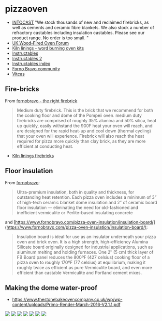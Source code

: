 # pizzaoven

* [INTOCAST](http://www.intocast.co.uk/pizza-and-wood-burning-ovens) "We stock thousands of new and reclaimed firebricks, as well as cements and ceramic fibre blankets. We also stock a number of refractory castables including insulation castables.  Please see our product range. No order is too small. "
* [UK Wood-Fired Oven Forum](http://ukwoodfiredovenforum.proboards.com)
* [Kiln linings - word burning oven kits ](http://kilnlinings.co.uk/wood-burning-oven-kits)
* [Instructables](http://www.instructables.com/id/Wood-Fired-Clay-Pizza-Oven/?ALLSTEPS)
* [Instructables 2](http://www.instructables.com/id/Wood-Fired-Brick-Pizza-Oven-Build/?ALLSTEPS)
* [Instructables index](http://www.instructables.com/howto/pizza+oven/)
* [Forno Bravo community](http://www.fornobravo.com/community/)
* [Vitcas](http://shop.vitcas.com/wood-fired-ovens-13-c.asp?gclid=CjwKEAjw8bO3BRDp0bP_vL-7_lASJACL_d6wbtamUtjwQuEWVlBePiHBUM4MF_emAF4gc5Wr5-PMqxoC56Xw_wcB)

## Fire-bricks

From [fornobravo - the right firebrick](https://www.fornobravo.com/pompeii-oven/brick-primer/) 

> Medium duty firebrick. This is the brick that we recommend for both the cooking floor and dome of the Pompeii oven. medium duty firebricks are comprised of roughly 35% alumina and 50% silica, heat up quickly, easily withstand the 900F heat your oven will reach, and are designed for the rapid heat-up and cool down (thermal cycling) that your oven will experience. Firebrick will also reach the heat required for pizza more quickly than clay brick, as they are more efficient at conducting heat.

* [Kiln linings firebricks](https://www.kilnlinings.co.uk/categories/firebricks)

## Floor insulation

From [fornobravo](https://www.fornobravo.com/product-series/giardino-series-pizza-ovens/):

> Ultra-premium insulation, both in quality and thickness, for outstanding heat retention. Each pizza oven includes a minimum of 3” of high-tech ceramic blanket dome insulation and 2” of ceramic board floor insulation — eliminating the need for old-fashioned and inefficient vermiculite or Perlite-based insulating concrete

and [https://www.fornobravo.com/pizza-oven-insulation/insulation-board/](https://www.fornobravo.com/pizza-oven-insulation/insulation-board/):

> Insulation board is ideal for use as an insulator underneath your pizza oven and brick oven. It is a high strength, high-efficiency Alumina Silicate board originally designed for industrial applications, such as aluminum melting and holding furnaces. One 2″ (5 cm) thick layer of FB Board panel reduces the 800ºF (427 celsius)  cooking floor of a pizza oven to roughly 170ºF (77 celsius) at equilibrium, making it roughly twice as efficient as pure Vermiculite board, and even more efficient than castable Vermiculite and Portland cement mixes.

## Making the dome water-proof

* https://www.thestonebakeovencompany.co.uk/wp/wp-content/uploads/Primo-Render-March-2016-V2.1.1.pdf

![](pizza-oven-images/wood-burning-pizza-oven-Patio-Rustic-with-covered-patio-firewood-storage.jpg)
![](pizza-oven-images/DSC00129.JPG)
![](pizza-oven-images/105cf1e1a8b6ff7555ffafce7918f424.jpg)
![](pizza-oven-images/9bf7bff65beafd60610ac52034a8a9a4.jpg)
![](pizza-oven-images/2001b638a65c9d7192acdb222fced59a.jpg)
![](pizza-oven-images/2a9c96c3f653c5e943de756452e051e2.jpg)
![](pizza-oven-images/Screen%20Shot%202016-03-28%20at%2013.43.48.png)
